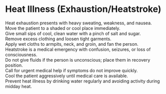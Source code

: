 # Heat Illness (Exhaustion/Heatstroke)
Heat exhaustion presents with heavy sweating, weakness, and nausea.  
Move the patient to a shaded or cool place immediately.  
Give small sips of cool, clean water with a pinch of salt and sugar.  
Remove excess clothing and loosen tight garments.  
Apply wet cloths to armpits, neck, and groin, and fan the person.  
Heatstroke is a medical emergency with confusion, seizures, or loss of consciousness.  
Do not give fluids if the person is unconscious; place them in recovery position.  
Call for urgent medical help if symptoms do not improve quickly.  
Cool the patient aggressively until medical care is available.  
Prevent heat illness by drinking water regularly and avoiding activity during midday heat.

